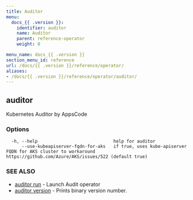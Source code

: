 ```yaml
---
title: Auditor
menu:
  docs_{{ .version }}:
    identifier: auditor
    name: Auditor
    parent: reference-operator
    weight: 0

menu_name: docs_{{ .version }}
section_menu_id: reference
url: /docs/{{ .version }}/reference/operator/
aliases:
- /docs/{{ .version }}/reference/operator/auditor/
---
```

## auditor

Kubernetes Auditor by AppsCode

### Options

```
  -h, --help                             help for auditor
      --use-kubeapiserver-fqdn-for-aks   if true, uses kube-apiserver FQDN for AKS cluster to workaround https://github.com/Azure/AKS/issues/522 (default true)
```

### SEE ALSO

* [auditor run](/docs/reference/operator/auditor_run.md)	 - Launch Audit operator
* [auditor version](/docs/reference/operator/auditor_version.md)	 - Prints binary version number.

